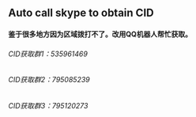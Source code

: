 ## Auto call skype to obtain CID    

#### 鉴于很多地方因为区域拨打不了。改用QQ机器人帮忙获取。

###### CID获取群1：535961469 
###### CID获取群2：795085239 
###### CID获取群3：795120273




